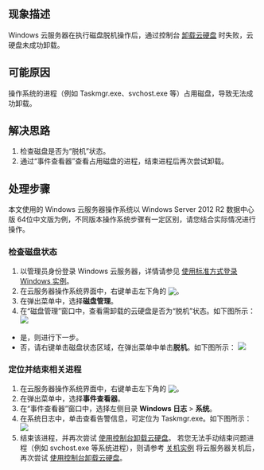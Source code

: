 ## 现象描述
Windows 云服务器在执行磁盘脱机操作后，通过控制台 [卸载云硬盘](https://cloud.tencent.com/document/product/362/6740) 时失败，云硬盘未成功卸载。

## 可能原因
操作系统的进程（例如 Taskmgr.exe、svchost.exe 等）占用磁盘，导致无法成功卸载。

## 解决思路
1. 检查磁盘是否为“脱机”状态。
2. 通过“事件查看器”查看占用磁盘的进程，结束进程后再次尝试卸载。

## 处理步骤

<dx-alert infotype="explain" title="">
本文使用的 Windows 云服务器操作系统以 Windows Server 2012 R2 数据中心版 64位中文版为例，不同版本操作系统步骤有一定区别，请您结合实际情况进行操作。
</dx-alert>

### 检查磁盘状态
1. 以管理员身份登录 Windows 云服务器，详情请参见 [使用标准方式登录 Windows 实例](https://cloud.tencent.com/document/product/213/57778)。
2. 在云服务器操作系统界面中，右键单击左下角的 <img src="https://main.qcloudimg.com/raw/3d815ac1c196b47b2eea7c3a516c3d88.png" style="margin:-3px 0px">。
3. 在弹出菜单中，选择**磁盘管理**。
4. 在“磁盘管理”窗口中，查看需卸载的云硬盘是否为“脱机”状态。如下图所示：
![](https://qcloudimg.tencent-cloud.cn/raw/78bf6ef8b59a76cbebfd84b0527fd995.png)
 - 是，则进行下一步。
 - 否，请右键单击磁盘状态区域，在弹出菜单中单击**脱机**。如下图所示：
![](https://qcloudimg.tencent-cloud.cn/raw/c0c14c1f0f2c8c1ef31b89ea8975d6ec.png)

### 定位并结束相关进程
1. 在云服务器操作系统界面中，右键单击左下角的 <img src="https://main.qcloudimg.com/raw/3d815ac1c196b47b2eea7c3a516c3d88.png" style="margin:-3px 0px">。
2. 在弹出菜单中，选择**事件查看器**。
3. 在“事件查看器”窗口中，选择左侧目录 **Windows 日志** > **系统**。
4. 在系统日志中，单击查看告警信息，可定位为 Taskmgr.exe。如下图所示：
![](https://qcloudimg.tencent-cloud.cn/raw/2a1104135e1795a450fc81d9751d382e.png)
5. 结束该进程，并再次尝试 [使用控制台卸载云硬盘](https://cloud.tencent.com/document/product/362/6740#useConsole)。
若您无法手动结束问题进程（例如 svchost.exe 等系统进程），则请参考 [关机实例](https://cloud.tencent.com/document/product/213/4929) 将云服务器关机后，再次尝试 [使用控制台卸载云硬盘](https://cloud.tencent.com/document/product/362/6740#useConsole)。
